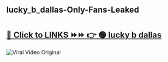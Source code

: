 
 ## lucky_b_dallas-Only-Fans-Leaked

# <h2><a href="https://clipsfans.com/lucky_b_dallas&ref=git">🔗 Click to LINKS ⏩⏩ 👉 🟢 lucky b dallas </a></h2>

<a href="https://clipsfans.com/lucky_b_dallas&ref=git" rel="nofollow" data-target="animated-image.originalLink"><img src="https://i.ibb.co.com/xMMVF88/686577567.gif" alt="Viral Video Original" style="max-width: 100%; display: inline-block;" data-target="animated-image.originalImage"></a>
